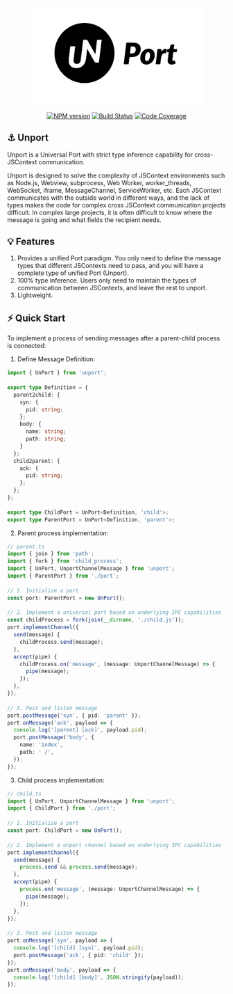 <p align="center">
  <img alt="Unport Logo" src="./logo.png" width="400">
</p>

<div align="center">

[![NPM version][npm-badge]][npm-url]
[![Build Status][ci-badge]][ci-url]
[![Code Coverage][code-coverage-badge]][code-coverage-url]

</div>

## ⚓ Unport

Unport is a Universal Port with strict type inference capability for cross-JSContext communication.

Unport is designed to solve the complexity of JSContext environments such as Node.js, Webview, subprocess, Web Worker, worker_threads, WebSocket, iframe, MessageChannel, ServiceWorker, etc. Each JSContext communicates with the outside world in different ways, and the lack of types makes the code for complex cross JSContext communication projects difficult. In complex large projects, it is often difficult to know where the message is going and what fields the recipient needs.

## 💡 Features

1. Provides a unified Port paradigm. You only need to define the message types that different JSContexts need to pass, and you will have a complete type of unified Port (Unport).
2. 100% type inference. Users only need to maintain the types of communication between JSContexts, and leave the rest to unport.
3. Lightweight.

## ⚡️ Quick Start

To implement a process of sending messages after a parent-child process is connected:

1. Define Message Definition:

```ts
import { UnPort } from 'unport';

export type Definition = {
  parent2child: {
    syn: {
      pid: string;
    };
    body: {
      name: string;
      path: string;
    }
  };
  child2parent: {
    ack: {
      pid: string;
    };
  };
};

export type ChildPort = UnPort<Definition, 'child'>;
export type ParentPort = UnPort<Definition, 'parent'>;
```

2. Parent process implementation:

```ts
// parent.ts
import { join } from 'path';
import { fork } from 'child_process';
import { UnPort, UnportChannelMessage } from 'unport';
import { ParentPort } from './port';

// 1. Initialize a port
const port: ParentPort = new UnPort();

// 2. Implement a universal port based on underlying IPC capabilities
const childProcess = fork(join(__dirname, './child.js'));
port.implementChannel({
  send(message) {
    childProcess.send(message);
  },
  accept(pipe) {
    childProcess.on('message', (message: UnportChannelMessage) => {
      pipe(message);
    });
  },
});

// 3. Post and listen message
port.postMessage('syn', { pid: 'parent' });
port.onMessage('ack', payload => {
  console.log('[parent] [ack]', payload.pid);
  port.postMessage('body', {
    name: 'index',
    path: ' /',
  });
});

```

3. Child process implementation:

```ts
// child.ts
import { UnPort, UnportChannelMessage } from 'unport';
import { ChildPort } from './port';

// 1. Initialize a port
const port: ChildPort = new UnPort();

// 2. Implement a unport channel based on underlying IPC capabilities
port.implementChannel({
  send(message) {
    process.send && process.send(message);
  },
  accept(pipe) {
    process.on('message', (message: UnportChannelMessage) => {
      pipe(message);
    });
  },
});

// 3. Post and listen message
port.onMessage('syn', payload => {
  console.log('[child] [syn]', payload.pid);
  port.postMessage('ack', { pid: 'child' });
});
port.onMessage('body', payload => {
  console.log('[child] [body]', JSON.stringify(payload));
});
```

[npm-badge]: https://img.shields.io/npm/v/unport.svg?style=flat
[npm-url]: https://www.npmjs.com/package/unport
[ci-badge]: https://github.com/ULIVZ/unport/actions/workflows/ci.yml/badge.svg?event=push&branch=main
[ci-url]: https://github.com/ULIVZ/unport/actions/workflows/ci.yml?query=event%3Apush+branch%3Amain
[code-coverage-badge]: https://codecov.io/github/ULIVZ/unport/branch/main/graph/badge.svg
[code-coverage-url]: https://codecov.io/gh/ULIVZ/unport